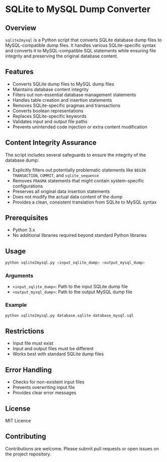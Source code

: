 # SQLite to MySQL Dump Converter

## Overview

`sqlite2mysql` is a Python script that converts SQLite database dump files to MySQL-compatible dump files. It handles various SQLite-specific syntax and converts it to MySQL-compatible SQL statements while ensuring file integrity and preserving the original database content.

## Features

- Converts SQLite dump files to MySQL dump files
- Maintains database content integrity
- Filters out non-essential database management statements
- Handles table creation and insertion statements
- Removes SQLite-specific pragmas and transactions
- Converts boolean representations
- Replaces SQLite-specific keywords
- Validates input and output file paths
- Prevents unintended code injection or extra content modification

## Content Integrity Assurance

The script includes several safeguards to ensure the integrity of the database dump:

- Explicitly filters out potentially problematic statements like `BEGIN TRANSACTION`, `COMMIT`, and `sqlite_sequence`
- Removes `PRAGMA` statements that might contain system-specific configurations
- Preserves all original data insertion statements
- Does not modify the actual data content of the dump
- Provides a clean, consistent translation from SQLite to MySQL syntax

## Prerequisites

- Python 3.x
- No additional libraries required beyond standard Python libraries

## Usage

```bash
python sqlite2mysql.py <input_sqlite_dump> <output_mysql_dump>
```

### Arguments

- `<input_sqlite_dump>`: Path to the input SQLite dump file
- `<output_mysql_dump>`: Path to the output MySQL dump file

### Example

```bash
python sqlite2mysql.py database.sqlite database_mysql.sql
```

## Restrictions

- Input file must exist
- Input and output files must be different
- Works best with standard SQLite dump files

## Error Handling

- Checks for non-existent input files
- Prevents overwriting input file
- Provides clear error messages

## License

MIT Licence

## Contributing

Contributions are welcome. Please submit pull requests or open issues on the project repository.
